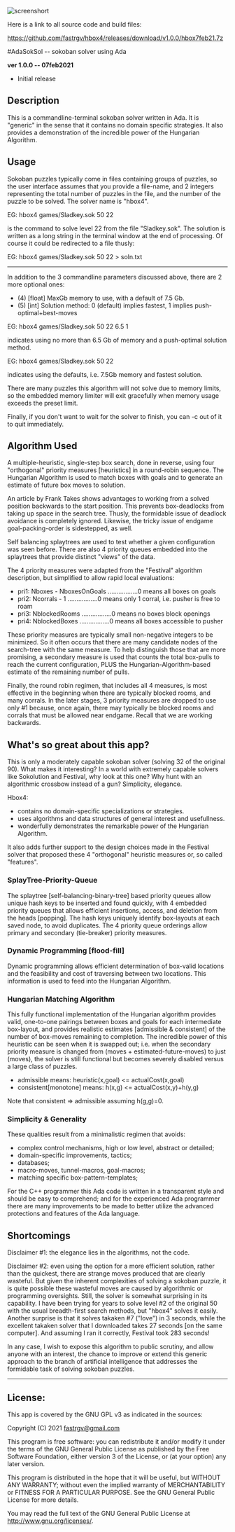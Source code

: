 ![screenshort](https://github.com/fastrgv/hbox4/blob/main/t7s.png)

Here is a link to all source code and build files:

https://github.com/fastrgv/hbox4/releases/download/v1.0.0/hbox7feb21.7z



#AdaSokSol -- sokoban solver using Ada

**ver 1.0.0 -- 07feb2021**

* Initial release

## Description

This is a commandline-terminal sokoban solver written in Ada. It is "generic" in the sense that it contains no domain specific strategies. It also provides a demonstration of the incredible power of the Hungarian Algorithm.

## Usage

Sokoban puzzles typically come in files containing groups of puzzles, so the user interface assumes that you provide a file-name, and 2 integers representing the total number of puzzles in the file, and the number of the puzzle to be solved. The solver name is "hbox4".

EG: hbox4 games/Sladkey.sok 50 22

is the command to solve level 22 from the file "Sladkey.sok". The solution is written as a long string in the terminal window at the end of processing. Of course it could be redirected to a file thusly:

EG: hbox4 games/Sladkey.sok 50 22 > soln.txt

-------------------------------------------------------------
In addition to the 3 commandline parameters discussed above, there are 2 more optional ones:

* (4) [float] MaxGb memory to use, with a default of 7.5 Gb.
* (5) [int] Solution method: 0 (default) implies fastest, 1 implies push-optimal+best-moves

EG: hbox4 games/Sladkey.sok 50 22 6.5 1

indicates using no more than 6.5 Gb of memory and a push-optimal solution method.

EG: hbox4 games/Sladkey.sok 50 22

indicates using the defaults, i.e. 7.5Gb memory and fastest solution.

There are many puzzles this algorithm will not solve due to memory limits, so the embedded memory limiter will exit gracefully when memory usage exceeds the preset limit. 

Finally, if you don't want to wait for the solver to finish, you can <ctrl>-c out of it to quit immediately.


## Algorithm Used

A multiple-heuristic, single-step box search, done in reverse, using four "orthogonal" priority measures [heuristics] in a round-robin sequence. The Hungarian Algorithm is used to match boxes with goals and to generate an estimate of future box moves to solution.

An article by Frank Takes shows advantages to working from a solved position backwards to the start position. This prevents box-deadlocks from taking up space in the search tree. Thusly, the formidable issue of deadlock avoidance is completely ignored. Likewise, the tricky issue of endgame goal-packing-order is sidestepped, as well.

Self balancing splaytrees are used to test whether a given configuration was seen before. There are also 4 priority queues embedded into the splaytrees that provide distinct "views" of the data.

The 4 priority measures were adapted from the "Festival" algorithm description, but simplified to allow rapid local evaluations:

* pri1: Nboxes - NboxesOnGoals  .................0 means all boxes on goals
* pri2: Ncorrals - 1						.................0 means only 1 corral, i.e. pusher is free to roam
* pri3: NblockedRooms					  .................0 means no boxes block openings
* pri4: NblockedBoxes					  .................0 means all boxes accessible to pusher

These priority measures are typically small non-negative integers to be minimized. So it often occurs that there are many candidate nodes of the search-tree with the same measure. To help distinguish those that are more promising, a secondary measure is used that counts the total box-pulls to reach the current configuration, PLUS the Hungarian-Algorithm-based estimate of the remaining number of pulls.

Finally, the round robin regimen, that includes all 4 measures, is most effective in the beginning when there are typically blocked rooms, and many corrals. In the later stages, 3 priority measures are dropped to use only #1 because, once again, there may typically be blocked rooms and corrals that must be allowed near endgame. Recall that we are working backwards.

## What's so great about this app?

This is only a moderately capable sokoban solver (solving 32 of the original 90). What makes it interesting? In a world with extremely capable solvers like Sokolution and Festival, why look at this one? Why hunt with an algorithmic crossbow instead of a gun? Simplicity, elegance.

Hbox4:
* contains no domain-specific specializations or strategies.
* uses algorithms and data structures of general interest and usefullness.
* wonderfully demonstrates the remarkable power of the Hungarian Algorithm.

It also adds further support to the design choices made in the Festival solver that proposed these 4 "orthogonal" heuristic measures or, so called "features".


### SplayTree-Priority-Queue
The splaytree [self-balancing-binary-tree] based priority queues allow unique hash keys to be inserted and found quickly, with 4 embedded priority queues that allows efficient insertions, access, and deletion from the heads [popping]. The hash keys uniquely identify box-layouts at each saved node, to avoid duplicates. The 4 priority queue orderings allow primary and secondary (tie-breaker) priority measures.

### Dynamic Programming [flood-fill]
Dynamic programming allows efficient determination of box-valid locations and the feasibility and cost of traversing between two locations. This information is used to feed into the Hungarian Algorithm.

### Hungarian Matching Algorithm
This fully functional implementation of the Hungarian algorithm provides valid, one-to-one pairings between boxes and goals for each intermediate box-layout, and provides realistic estimates [admissible & consistent] of the number of box-moves remaining to completion. The incredible power of this heuristic can be seen when it is swapped out; i.e. when the secondary priority measure is changed from (moves + estimated-future-moves) to just (moves), the solver is still functional but becomes severely disabled versus a large class of puzzles.

* admissible means: heuristic(x,goal) <= actualCost(x,goal)
* consistent[monotone] means: h(x,g) <= actualCost(x,y)+h(y,g)

Note that consistent => admissible assuming h(g,g)=0.


### Simplicity & Generality
These qualities result from a minimalistic regimen that avoids:
* complex control mechanisms, high or low level, abstract or detailed;
* domain-specific improvements, tactics;
* databases;
* macro-moves, tunnel-macros, goal-macros;
* matching specific box-pattern-templates;

For the C++ programmer this Ada code is written in a transparent style and should be easy to comprehend; and for the experienced Ada programmer there are many improvements to be made to better utilize the advanced protections and features of the Ada language.  


## Shortcomings

Disclaimer #1: the elegance lies in the algorithms, not the code.

Disclaimer #2: even using the option for a more efficient solution, rather than the quickest, there are strange moves produced that are clearly wasteful. But given the inherent complexities of solving a sokoban puzzle, it is quite possible these wasteful moves are caused by algorithmic or programming oversights. Still, the solver is somewhat surprising in its capability. I have been trying for years to solve level #2 of the original 50 with the usual breadth-first search methods, but "hbox4" solves it easily. Another surprise is that it solves takaken #7 ("love") in 3 seconds, while the excellent takaken solver that I downloaded takes 27 seconds [on the same computer]. And assuming I ran it correctly, Festival took 283 seconds!

In any case, I wish to expose this algorithm to public scrutiny, and allow anyone with an interest, the chance to improve or extend this generic approach to the branch of artificial intelligence that addresses the formidable task of solving sokoban puzzles.



--------------------------
## License:


This app is covered by the GNU GPL v3 as indicated in the sources:


Copyright (C) 2021  <fastrgv@gmail.com>

This program is free software: you can redistribute it and/or modify
it under the terms of the GNU General Public License as published by
the Free Software Foundation, either version 3 of the License, or
(at your option) any later version.

This program is distributed in the hope that it will be useful,
but WITHOUT ANY WARRANTY; without even the implied warranty of
MERCHANTABILITY or FITNESS FOR A PARTICULAR PURPOSE.  See the
GNU General Public License for more details.

You may read the full text of the GNU General Public License
at <http://www.gnu.org/licenses/>.


